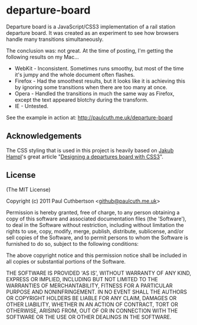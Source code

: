 # departure-board

Departure board is a JavaScript/CSS3 implementation of a rail station departure board. It was created as an experiment to see how browsers handle many transitions simultaneously. 

The conclusion was: not great. At the time of posting, I'm getting the following results on my Mac...

* WebKit - Inconsistent. Sometimes runs smoothy, but most of the time it's jumpy and the whole document often flashes.
* Firefox - Had the smoothest results, but it looks like it is achieving this by ignoring some transitions when there are too many at once.
* Opera - Handled the transitions in much the same way as Firefox, except the text appeared blotchy during the transform.
* IE - Untested.

See the example in action at: http://paulcuth.me.uk/departure-board


## Acknowledgements

The CSS styling that is used in this project is heavily based on [Jakub Hampl](https://github.com/gampleman)'s great article "[Designing a departures board with CSS3](http://gampleman.eu/post/1488470623/designing-a-departures-board-with-css3)".


## License 

(The MIT License)

Copyright (c) 2011 Paul Cuthbertson &lt;github@paulcuth.me.uk&gt;

Permission is hereby granted, free of charge, to any person obtaining
a copy of this software and associated documentation files (the
'Software'), to deal in the Software without restriction, including
without limitation the rights to use, copy, modify, merge, publish,
distribute, sublicense, and/or sell copies of the Software, and to
permit persons to whom the Software is furnished to do so, subject to
the following conditions:

The above copyright notice and this permission notice shall be
included in all copies or substantial portions of the Software.

THE SOFTWARE IS PROVIDED 'AS IS', WITHOUT WARRANTY OF ANY KIND,
EXPRESS OR IMPLIED, INCLUDING BUT NOT LIMITED TO THE WARRANTIES OF
MERCHANTABILITY, FITNESS FOR A PARTICULAR PURPOSE AND NONINFRINGEMENT.
IN NO EVENT SHALL THE AUTHORS OR COPYRIGHT HOLDERS BE LIABLE FOR ANY
CLAIM, DAMAGES OR OTHER LIABILITY, WHETHER IN AN ACTION OF CONTRACT,
TORT OR OTHERWISE, ARISING FROM, OUT OF OR IN CONNECTION WITH THE
SOFTWARE OR THE USE OR OTHER DEALINGS IN THE SOFTWARE.